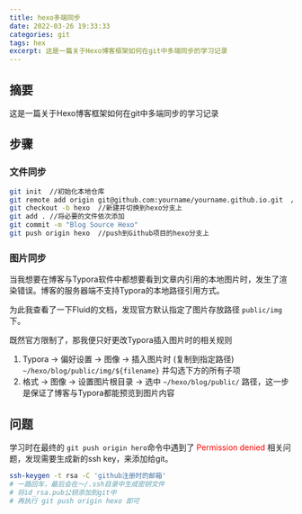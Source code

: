 ```yaml
---
title: hexo多端同步
date: 2022-03-26 19:33:33
categories: git
tags: hex
excerpt: 这是一篇关于Hexo博客框架如何在git中多端同步的学习记录
---
```


## 摘要

这是一篇关于Hexo博客框架如何在git中多端同步的学习记录

## 步骤

### 文件同步

```bash
git init  //初始化本地仓库
git remote add origin git@github.com:yourname/yourname.github.io.git  //将本地与Github项目对接
git checkout -b hexo  //新建并切换到hexo分支上
git add . //将必要的文件依次添加
git commit -m "Blog Source Hexo"
git push origin hexo  //push到Github项目的hexo分支上
```

### 图片同步

当我想要在博客与Typora软件中都想要看到文章内引用的本地图片时，发生了渲染错误。博客的服务器端不支持Typora的本地路径引用方式。

为此我查看了一下Fluid的文档，发现官方默认指定了图片存放路径 `public/img` 下。

既然官方限制了，那我便只好更改Typora插入图片时的相关规则

1. Typora -> 偏好设置 -> 图像 -> 插入图片时 (复制到指定路径) `~/hexo/blog/public/img/${filename}` 并勾选下方的所有子项
2. 格式 -> 图像 -> 设置图片根目录 -> 选中 `~/hexo/blog/public/` 路径，这一步是保证了博客与Typora都能预览到图片内容

## 问题

学习时在最终的 `git push origin hero`命令中遇到了 <font color='red'>Permission denied</font> 相关问题，发现需要生成新的ssh key，来添加给git。

```bash
ssh-keygen -t rsa -C 'github注册时的邮箱'
# 一路回车，最后会在～/.ssh目录中生成密钥文件
# 将id_rsa.pub公钥添加到git中
# 再执行 git push origin hexo 即可
```

